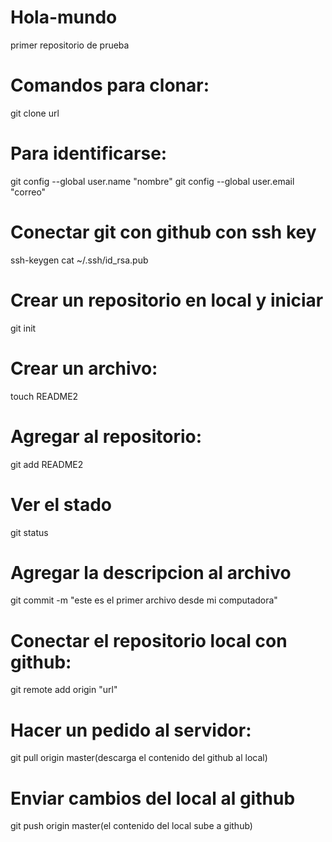 # Hola-mundo
primer repositorio de prueba
# Comandos para clonar:
git clone url

# Para identificarse:
git config --global user.name "nombre"
git config --global user.email "correo"

# Conectar git con github con ssh key
ssh-keygen
cat ~/.ssh/id_rsa.pub

# Crear un repositorio en local y iniciar
git init

# Crear un archivo:
touch README2

# Agregar al repositorio:
git add README2

# Ver el stado
git status

# Agregar la descripcion al archivo
git commit -m "este es el primer archivo desde mi computadora"

# Conectar el repositorio local con github:
git remote add origin "url"


# Hacer un pedido al servidor:
git pull origin master(descarga el contenido del github al local)

# Enviar cambios del local al github
git push origin master(el contenido del local sube a github)


